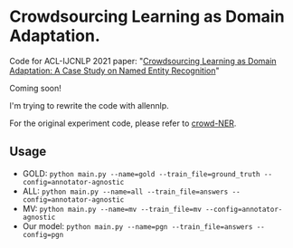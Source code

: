 # Crowdsourcing Learning as Domain Adaptation.

Code for ACL-IJCNLP 2021 paper: "[Crowdsourcing Learning as Domain Adaptation: A Case Study on Named Entity Recognition](https://arxiv.org/abs/2105.14980)"

Coming soon!

I'm trying to rewrite the code with allennlp.

For the original experiment code, please refer to [crowd-NER](https://github.com/izhx/crowd-NER).


## Usage

- GOLD: `python main.py --name=gold --train_file=ground_truth --config=annotator-agnostic`
- ALL: `python main.py --name=all --train_file=answers --config=annotator-agnostic`
- MV: `python main.py --name=mv --train_file=mv --config=annotator-agnostic`
- Our model: `python main.py --name=pgn --train_file=answers --config=pgn`
